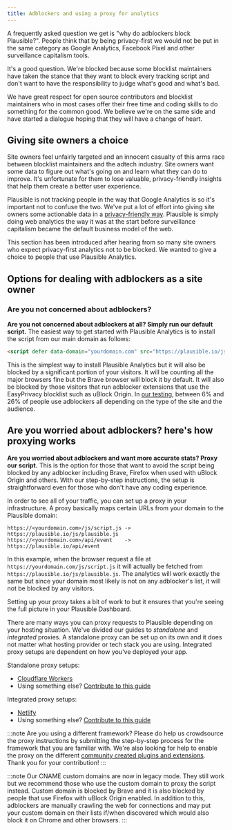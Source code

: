 ```yaml
---
title: Adblockers and using a proxy for analytics
---
```


A frequently asked question we get is "why do adblockers block Plausible?". People think that by being privacy-first we would not be put in the same category as Google Analytics, Facebook Pixel and other surveillance capitalism tools.

It's a good question. We're blocked because some blocklist maintainers have taken the stance that they want to block every tracking script and don't want to have the responsibility to judge what's good and what's bad.

We have great respect for open source contributors and blocklist maintainers who in most cases offer their free time and coding skills to do something for the common good. We believe we're on the same side and have started a dialogue hoping that they will have a change of heart.

## Giving site owners a choice

Site owners feel unfairly targeted and an innocent casualty of this arms race between blocklist maintainers and the adtech industry. Site owners want some data to figure out what's going on and learn what they can do to improve. It's unfortunate for them to lose valuable, privacy-friendly insights that help them create a better user experience.

Plausible is not tracking people in the way that Google Analytics is so it's important not to confuse the two. We've put a lot of effort into giving site owners some actionable data in a [privacy-friendly way](https://plausible.io/privacy-focused-web-analytics). Plausible is simply doing web analytics the way it was at the start before surveillance capitalism became the default business model of the web.

This section has been introduced after hearing from so many site owners who expect privacy-first analytics not to be blocked. We wanted to give a choice to people that use Plausible Analytics. 

## Options for dealing with adblockers as a site owner

### Are you not concerned about adblockers?

**Are you not concerned about adblockers at all? Simply run our default script.** The easiest way to get started with Plausible Analytics is to install the script from our main domain as follows:

```html
<script defer data-domain="yourdomain.com" src="https://plausible.io/js/plausible.js"></script>
```

This is the simplest way to install Plausible Analytics but it will also be blocked by a significant portion of your visitors. It will be counting all the major browsers fine but the Brave browser will block it by default. It will also be blocked by those visitors that run adblocker extensions that use the EasyPrivacy blocklist such as uBlock Origin. In [our testing](https://markosaric.com/google-analytics-blocking/), between 6% and 26% of people use adblockers all depending on the type of the site and the audience.

## Are you worried about adblockers? here's how proxying works

**Are you worried about adblockers and want more accurate stats? Proxy our script.** This is the option for those that want to avoid the script being blocked by any adblocker including Brave, Firefox when used with uBlock Origin and others. With our step-by-step instructions, the setup is straightforward even for those who don't have any coding experience.

In order to see all of your traffic, you can set up a proxy in your infrastructure. A proxy basically maps certain URLs from your domain to the Plausible domain:

```
https://<yourdomain.com>/js/script.js -> https://plausible.io/js/plausible.js
https://<yourdomain.com>/api/event    -> https://plausible.io/api/event
```

In this example, when the browser request a file at `https://yourdomain.com/js/script.js` it will actually be fetched from `https://plausible.io/js/plausible.js`. The analytics will work exactly the same but since your domain most likely is not on any adblocker's list, it will not be blocked by any visitors.

Setting up your proxy takes a bit of work to but it ensures that you're seeing the full picture in your Plausible Dashboard.

There are many ways you can proxy requests to Plausible depending on your hosting situation. We've divided our guides to *standalone* and *integrated* proxies. A standalone proxy can be set up on its own and it does not matter what hosting provider or tech stack you are using. Integrated proxy setups are dependent on how you've deployed your app.

Standalone proxy setups:
* [Cloudflare Workers](/docs/proxy/guides/cloudflare)
* Using something else? [Contribute to this guide](https://github.com/plausible/docs/)

Integrated proxy setups:
* [Netlify](/docs/proxy/guides/netlify)
* Using something else? [Contribute to this guide](https://github.com/plausible/docs/)

:::note
Are you using a different framework? Please do help us crowdsource the proxy instructions by submitting the step-by-step process for the framework that you are familiar with. We're also looking for help to enable the proxy on the different [community created plugins and extensions](integration-guides.md). Thank you for your contribution!
:::

:::note
Our CNAME custom domains are now in legacy mode. They still work but we recommend those who use the custom domain to proxy the script instead. Custom domain is blocked by Brave and it is also blocked by people that use Firefox with uBlock Origin enabled. In addition to this, adblockers are manually crawling the web for connections and may put your custom domain on their lists if/when discovered which would also block it on Chrome and other browsers.
:::
